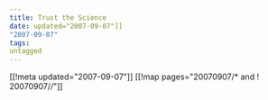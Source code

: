 ```yaml
---
title: Trust the Science
date: updated="2007-09-07"]]
"2007-09-07"
tags:
untagged
---
```

[[!meta updated="2007-09-07"]]
[[!map pages="20070907/* and ! 20070907/*/*"]]
